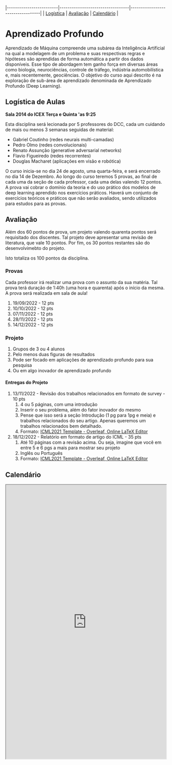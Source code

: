 |-------------------------|----------------------------------|----------------------------------|
| [Logística](#logistica) | [Avaliação](#aval)               | [Calendário](#cal)               |

# Aprendizado Profundo

Aprendizado  de  Máquina  compreende  uma  subárea  da  Inteligência  Artificial  na qual  a  modelagem  de  um  problema  e  suas  respectivas regras  e  hipóteses são aprendidas  de  forma  automática  a  partir  dos  dados  disponíveis.  Esse  tipo  de abordagem  tem  ganho  força  em  diversas  áreas  como  biologia,  neurociências, controle  de  tráfego,  indústria  automobilística  e,  mais  recentemente,  geociências. O objetivo do curso aqui descrito é na exploração de sub-área de aprendizado denominada de Aprendizado Profundo (Deep Learning).

<a name="logistica"/>

## Logística de Aulas 

**Sala 2014 do ICEX Terça e Quinta 'as 9:25**

Esta disciplina será lecionada por 5 professores do DCC, cada um cuidando de mais ou menos 3 semanas seguidas de material: 
- Gabriel Coutinho (redes neurais multi-camadas)
- Pedro Olmo (redes convolucionais)
- Renato Assunção (generative adversarial networks)
- Flavio Figueiredo (redes recorrentes)
- Douglas Macharet (aplicações em visão e robótica)

O curso inicia-se no dia 24 de agosto, uma quarta-feira, e será encerrado no dia 14 de Dezembro. Ao longo do curso teremos 5 provas, ao final de cada uma da seção de cada professor, cada uma delas valendo 12 pontos. A prova vai cobrar o domínio da teoria e do uso prático dos modelos de deep learning aprendido nos exercícios práticos. Haverá um conjunto de exercícios teóricos e práticos que não serão avaliados, sendo utilizados para estudos para as provas. 

<a name="aval"/>

## Avaliação

Além dos 60 pontos de prova, um projeto valendo quarenta pontos será requisitado dos discentes. Tal projeto deve apresentar uma revisão de literatura, que vale 10 pontos. Por fim, os 30 pontos restantes são do desenvolvimebto do projeto.

Isto totaliza os 100 pontos da disciplina. 

### Provas

Cada professor irá realizar uma prova com o assunto da sua matéria. Tal prova terá duração de 1:40h (uma hora e quarenta) após o início da mesma. A prova será realizada em sala de aula!

  1. 19/09/2022 - 12 pts
  1. 10/10/2022 - 12 pts
  1. 07/11/2022 - 12 pts
  1. 28/11/2022 - 12 pts
  1. 14/12/2022 - 12 pts
    
### Projeto

  1. Grupos de 3 ou 4 alunos
  2. Pelo menos duas figuras de resultados
  3. Pode ser focado em aplicações de aprendizado profundo para sua pesquisa
  4. Ou em algo inovador de aprendizado profundo

#### Entregas do Projeto

  1. 13/11/2022 - Revisão dos trabalhos relacionados em formato de survey - 10 pts
      1. 4 ou 5 páginas, com uma introdução
      1. Inserir o seu problema, além do fator inovador do mesmo
      1. Pense que isso será a seção Introdução (1 pg para 1pg e meia) e trabalhos relacionados do seu artigo. Apenas queremos um trabalhos relacionados bem detalhado.
      1. Formato: [ICML2021 Template - Overleaf, Online LaTeX Editor](https://pt.overleaf.com/latex/templates/icml2021-template/dsftnbmjgyhv)
  1. 18/12/2022 - Relatório em formato de artigo do ICML - 35 pts
      1. Até 10 páginas com a revisão acima. Ou seja, imagine que você em entre 5 e 6 pgs a mais para mostrar seu projeto
      1. Inglês ou Português
      1. Formato: [ICML2021 Template - Overleaf, Online LaTeX Editor](https://pt.overleaf.com/latex/templates/icml2021-template/dsftnbmjgyhv)

<a name="cal"/>

## Calendário 

<iframe width="100%" height="860" src="https://docs.google.com/spreadsheets/d/e/2PACX-1vSV0ky2yLl7ivfFmEAUBiE3-39r8ULtJD5PxhNKlijqrGwYRididtMfG60QR_s2w7Intm6189mzs2iS/pubhtml?widget=true&amp;headers=false"></iframe>
